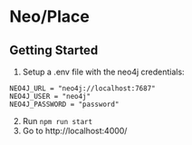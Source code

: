 # Neo/Place

## Getting Started

1. Setup a .env file with the neo4j credentials:

```
NEO4J_URL = "neo4j://localhost:7687"
NEO4J_USER = "neo4j"
NEO4J_PASSWORD = "password"
```

2. Run `npm run start`
3. Go to http://localhost:4000/
